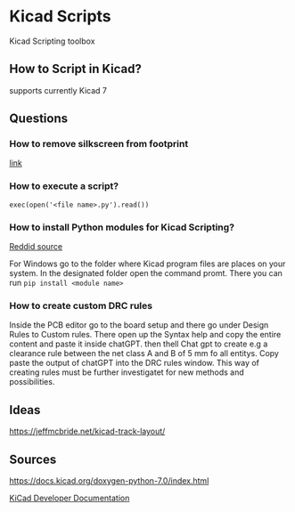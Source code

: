# Kicad Scripts
Kicad Scripting toolbox

## How to Script in Kicad?

supports currently Kicad 7


## Questions

### How to remove silkscreen from footprint

[link](https://maskset.net/kicad-pcbnew-scripting-removing-ref-des-from-silk-screen.html)

### How to execute a script?


```exec(open('<file name>.py').read())```

### How to install Python modules for Kicad Scripting?

[Reddid source](https://www.reddit.com/r/KiCad/comments/unl7s1/how_to_install_python_packages_for_kicad_scripting/)


For Windows go to the folder where Kicad program files are places on your system. In the designated folder open the command promt. There you can run ```pip install <module name>```

### How to create custom DRC rules
Inside the PCB editor go to the board setup and there go under Design Rules to Custom rules. There open up the Syntax help and copy the entire content and paste it inside chatGPT. then thell Chat gpt to create e.g a clearance rule between the net class A and B of 5 mm fo all entitys. Copy paste the output of chatGPT into the DRC rules window.
This way of creating rules must be further investigatet for new methods and possibilities.


## Ideas

https://jeffmcbride.net/kicad-track-layout/

## Sources
https://docs.kicad.org/doxygen-python-7.0/index.html

[KiCad Developer Documentation](https://dev-docs.kicad.org/en/)


